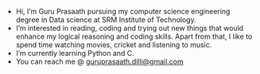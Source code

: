 - Hi, I’m Guru Prasaath pursuing my computer science engineering degree in Data science at SRM Institute of Technology.
- I’m interested in reading, coding and trying out new things that would enhance my logical reasoning and coding skills. Apart from that, I like to spend time watching movies, cricket and listening to music.
- I’m currently learning Python and C.
- You can reach me @ guruprasaath.dilli@gmail.com

<!---
Guru-Prasaath/Guru-Prasaath is a ✨ special ✨ repository because its `README.md` (this file) appears on your GitHub profile.
You can click the Preview link to take a look at your changes.
--->
